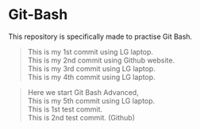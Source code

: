 # Git-Bash
This repository is specifically made to practise Git Bash.

>This is my 1st commit using LG laptop.<br/>
This is my 2nd commit using Github website.<br/>
This is my 3rd commit using LG laptop.<br/>
This is my 4th commit using LG laptop.

>Here we start Git Bash Advanced,<br/>
This is my 5th commit using LG laptop.<br/>
This is 1st test commit.<br/>
This is 2nd test commit. (Github)<br/>
